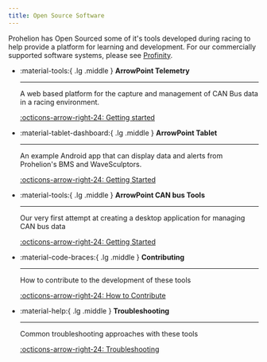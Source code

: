 ```yaml
---
title: Open Source Software
---
```


Prohelion has Open Sourced some of it's tools developed during racing to help provide a platform for learning and development.  For our commercially supported software systems, please see [Profinity](../../Profinity_Software/index.md).

<div class="grid cards" markdown>

-   :material-tools:{ .lg .middle } __ArrowPoint Telemetry__

    ---

    A web based platform for the capture and management of CAN Bus data in a racing environment.

    [:octicons-arrow-right-24: Getting started](ArrowPoint_Telemetry/index.md)

-   :material-tablet-dashboard:{ .lg .middle } __ArrowPoint Tablet__

    ---

    An example Android app that can display data and alerts from Prohelion's BMS and WaveSculptors.

    [:octicons-arrow-right-24: Getting Started](ArrowPoint_Tablet/index.md)

-   :material-tools:{ .lg .middle } __ArrowPoint CAN bus Tools__

    ---

    Our very first attempt at creating a desktop application for managing CAN bus data

    [:octicons-arrow-right-24: Getting Started](ArrowPoint_CANBus_Tools/index.md)

-   :material-code-braces:{ .lg .middle } __Contributing__

    ---

    How to contribute to the development of these tools

    [:octicons-arrow-right-24: How to Contribute](Contributing.md)    

-   :material-help:{ .lg .middle } __Troubleshooting__

    ---

    Common troubleshooting approaches with these tools

    [:octicons-arrow-right-24: Troubleshooting](Troubleshooting.md)

</div>
